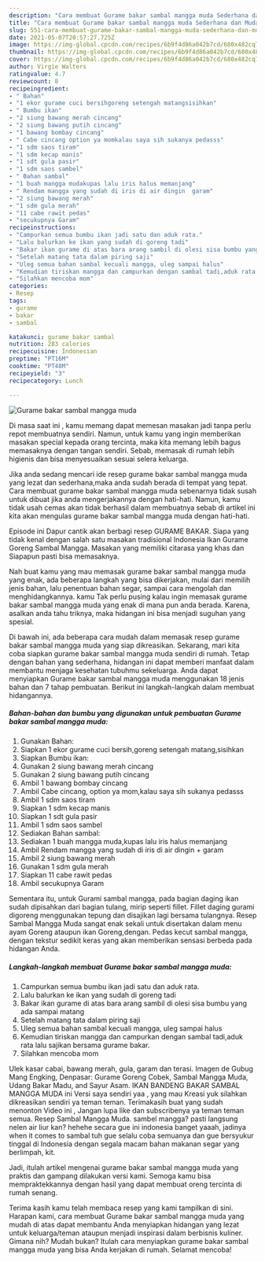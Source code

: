 ```yaml
---
description: "Cara membuat Gurame bakar sambal mangga muda Sederhana dan Mudah Dibuat"
title: "Cara membuat Gurame bakar sambal mangga muda Sederhana dan Mudah Dibuat"
slug: 551-cara-membuat-gurame-bakar-sambal-mangga-muda-sederhana-dan-mudah-dibuat
date: 2021-05-07T20:57:27.725Z
image: https://img-global.cpcdn.com/recipes/6b9f4d86a042b7cd/680x482cq70/gurame-bakar-sambal-mangga-muda-foto-resep-utama.jpg
thumbnail: https://img-global.cpcdn.com/recipes/6b9f4d86a042b7cd/680x482cq70/gurame-bakar-sambal-mangga-muda-foto-resep-utama.jpg
cover: https://img-global.cpcdn.com/recipes/6b9f4d86a042b7cd/680x482cq70/gurame-bakar-sambal-mangga-muda-foto-resep-utama.jpg
author: Virgie Walters
ratingvalue: 4.7
reviewcount: 8
recipeingredient:
- " Bahan"
- "1 ekor gurame cuci bersihgoreng setengah matangsisihkan"
- " Bumbu ikan"
- "2 siung bawang merah cincang"
- "2 siung bawang putih cincang"
- "1 bawang bombay cincang"
- " Cabe cincang option ya momkalau saya sih sukanya pedasss"
- "1 sdm saos tiram"
- "1 sdm kecap manis"
- "1 sdt gula pasir"
- "1 sdm saos sambel"
- " Bahan sambal"
- "1 buah mangga mudakupas lalu iris halus memanjang"
- " Rendam mangga yang sudah di iris di air dingin  garam"
- "2 siung bawang merah"
- "1 sdm gula merah"
- "11 cabe rawit pedas"
- "secukupnya Garam"
recipeinstructions:
- "Campurkan semua bumbu ikan jadi satu dan aduk rata."
- "Lalu balurkan ke ikan yang sudah di goreng tadi"
- "Bakar ikan gurame di atas bara arang sambil di olesi sisa bumbu yang ada sampai matang"
- "Setelah matang tata dalam piring saji"
- "Uleg semua bahan sambal kecuali mangga, uleg sampai halus"
- "Kemudian tiriskan mangga dan campurkan dengan sambal tadi,aduk rata lalu sajikan bersama gurame bakar."
- "Silahkan mencoba mom"
categories:
- Resep
tags:
- gurame
- bakar
- sambal

katakunci: gurame bakar sambal 
nutrition: 283 calories
recipecuisine: Indonesian
preptime: "PT16M"
cooktime: "PT48M"
recipeyield: "3"
recipecategory: Lunch

---
```



![Gurame bakar sambal mangga muda](https://img-global.cpcdn.com/recipes/6b9f4d86a042b7cd/680x482cq70/gurame-bakar-sambal-mangga-muda-foto-resep-utama.jpg)

Di masa  saat ini , kamu memang dapat memesan masakan jadi tanpa perlu repot membuatnya sendiri. Namun, untuk kamu yang ingin memberikan masakan special kepada orang tercinta, maka kita memang lebih bagus memasaknya dengan tangan sendiri. Sebab, memasak di rumah lebih higienis dan bisa menyesuaikan sesuai selera keluarga.

Jika anda sedang mencari ide resep gurame bakar sambal mangga muda yang lezat dan sederhana,maka anda sudah berada di tempat yang tepat. Cara membuat gurame bakar sambal mangga muda  sebenarnya tidak susah untuk dibuat jika anda mengerjakannya dengan hati-hati. Namun, kamu tidak usah cemas akan tidak berhasil dalam membuatnya 
sebab di artikel ini kita akan mengulas gurame bakar sambal mangga muda dengan hati-hati.  

Episode ini Dapur cantik akan berbagi resep GURAME BAKAR. Siapa yang tidak kenal dengan salah satu masakan tradisional Indonesia Ikan Gurame Goreng Sambal Mangga. Masakan yang memiliki citarasa yang khas dan Siapapun pasti bisa memasaknya.

Nah buat kamu yang mau memasak gurame bakar sambal mangga muda yang enak, ada beberapa langkah yang bisa dikerjakan, mulai dari memilih jenis bahan, lalu penentuan bahan segar, sampai cara mengolah dan menghidangkannya. kamu Tak perlu pusing kalau ingin memasak gurame bakar sambal mangga muda yang enak di mana pun anda berada. Karena, asalkan anda  tahu triknya, maka hidangan ini bisa menjadi suguhan yang spesial.

Di bawah ini, ada beberapa cara mudah dalam memasak resep gurame bakar sambal mangga muda yang siap dikreasikan. Sekarang, mari kita coba siapkan gurame bakar sambal mangga muda sendiri di rumah. Tetap dengan bahan yang sederhana, hidangan ini dapat memberi manfaat dalam membantu menjaga kesehatan tubuhmu sekeluarga. Anda dapat menyiapkan Gurame bakar sambal mangga muda menggunakan 18 jenis bahan dan 7 tahap pembuatan. Berikut ini langkah-langkah dalam membuat hidangannya.

<!--inarticleads1-->

##### Bahan-bahan dan bumbu yang digunakan untuk pembuatan Gurame bakar sambal mangga muda:

1. Gunakan  Bahan:
1. Siapkan 1 ekor gurame cuci bersih,goreng setengah matang,sisihkan
1. Siapkan  Bumbu ikan:
1. Gunakan 2 siung bawang merah cincang
1. Gunakan 2 siung bawang putih cincang
1. Ambil 1 bawang bombay cincang
1. Ambil  Cabe cincang, option ya mom,kalau saya sih sukanya pedasss
1. Ambil 1 sdm saos tiram
1. Siapkan 1 sdm kecap manis
1. Siapkan 1 sdt gula pasir
1. Ambil 1 sdm saos sambel
1. Sediakan  Bahan sambal:
1. Sediakan 1 buah mangga muda,kupas lalu iris halus memanjang
1. Ambil  Rendam mangga yang sudah di iris di air dingin + garam
1. Ambil 2 siung bawang merah
1. Gunakan 1 sdm gula merah
1. Siapkan 11 cabe rawit pedas
1. Ambil secukupnya Garam


Sementara itu, untuk Gurami sambal mangga, pada bagian daging ikan sudah dipisahkan dari bagian tulang, mirip seperti fillet. Fillet daging gurami digoreng menggunakan tepung dan disajikan lagi bersama tulangnya. Resep Sambal Mangga Muda sangat enak sekali untuk disertakan dalam menu ayam Goreng ataupun ikan Goreng,dengan. Pedas kecut sambal mangga, dengan tekstur sedikit keras yang akan memberikan sensasi berbeda pada hidangan Anda. 

<!--inarticleads2-->

##### Langkah-langkah membuat Gurame bakar sambal mangga muda:

1. Campurkan semua bumbu ikan jadi satu dan aduk rata.
1. Lalu balurkan ke ikan yang sudah di goreng tadi
1. Bakar ikan gurame di atas bara arang sambil di olesi sisa bumbu yang ada sampai matang
1. Setelah matang tata dalam piring saji
1. Uleg semua bahan sambal kecuali mangga, uleg sampai halus
1. Kemudian tiriskan mangga dan campurkan dengan sambal tadi,aduk rata lalu sajikan bersama gurame bakar.
1. Silahkan mencoba mom


Ulek kasar cabai, bawang merah, gula, garam dan terasi. Imagen de Gubug Mang Engking, Denpasar: Gurame Goreng Cobek, Sambal Mangga Muda, Udang Bakar Madu, and Sayur Asam. IKAN BANDENG BAKAR SAMBAL MANGGA MUDA ini Versi saya sendiri yaa , yang mau Kreasi yuk silahkan dikreasikan sendiri ya teman teman. Terimakasih buat yang sudah menonton Video ini , Jangan lupa like dan subscribenya ya teman teman semua. Resep Sambal Mangga Muda. sambel mangga? pasti langsung nelen air liur kan? hehehe secara gue ini indonesia banget yaaah, jadinya when it comes to sambal tuh gue selalu coba semuanya dan gue bersyukur tinggal di Indonesia dengan segala macam bahan makanan segar yang berlimpah, kit. 

Jadi, itulah artikel mengenai  gurame bakar sambal mangga muda  yang praktis dan gampang dilakukan versi kami. Semoga kamu bisa mempraktekkannya dengan hasil yang dapat membuat oreng tercinta di rumah senang. 

Terima kasih kamu telah membaca resep yang kami tampilkan di sini. Harapan kami, cara membuat  Gurame bakar sambal mangga muda yang mudah di atas dapat membantu Anda menyiapkan hidangan yang lezat untuk keluarga/teman ataupun menjadi inspirasi dalam berbisnis kuliner. Gimana nih? Mudah bukan? Itulah cara menyiapkan gurame bakar sambal mangga muda yang bisa Anda kerjakan di rumah. Selamat mencoba!

